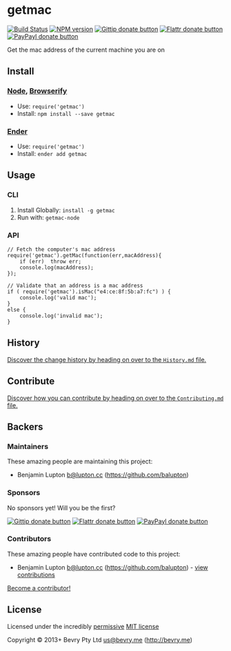 
<!-- TITLE/ -->

# getmac

<!-- /TITLE -->


<!-- BADGES/ -->

[![Build Status](http://img.shields.io/travis-ci/bevry/getmac.png?branch=master)](http://travis-ci.org/bevry/getmac "Check this project's build status on TravisCI")
[![NPM version](https://badge.fury.io/js/getmac.png)](https://npmjs.org/package/getmac "View this project on NPM")
[![Gittip donate button](http://img.shields.io/gittip/bevry.png)](https://www.gittip.com/bevry/ "Donate weekly to this project using Gittip")
[![Flattr donate button](https://raw.github.com/balupton/flattr-buttons/master/badge-89x18.gif)](http://flattr.com/thing/344188/balupton-on-Flattr "Donate monthly to this project using Flattr")
[![PayPayl donate button](https://www.paypalobjects.com/en_AU/i/btn/btn_donate_SM.gif)](https://www.paypal.com/cgi-bin/webscr?cmd=_s-xclick&hosted_button_id=QB8GQPZAH84N6 "Donate once-off to this project using Paypal")

<!-- /BADGES -->


<!-- DESCRIPTION/ -->

Get the mac address of the current machine you are on

<!-- /DESCRIPTION -->


<!-- INSTALL/ -->

## Install

### [Node](http://nodejs.org/), [Browserify](http://browserify.org/)
- Use: `require('getmac')`
- Install: `npm install --save getmac`

### [Ender](http://ender.jit.su/)
- Use: `require('getmac')`
- Install: `ender add getmac`

<!-- /INSTALL -->


## Usage

### CLI

1. Install Globally: `install -g getmac`
2. Run with:  `getmac-node`

### API

```
// Fetch the computer's mac address
require('getmac').getMac(function(err,macAddress){
	if (err)  throw err;
	console.log(macAddress);	
});

// Validate that an address is a mac address
if ( require('getmac').isMac("e4:ce:8f:5b:a7:fc") ) {
	console.log('valid mac');
}
else {
	console.log('invalid mac');
}
```



<!-- HISTORY/ -->

## History
[Discover the change history by heading on over to the `History.md` file.](https://github.com/bevry/getmac/blob/master/History.md#files)

<!-- /HISTORY -->


<!-- CONTRIBUTE/ -->

## Contribute

[Discover how you can contribute by heading on over to the `Contributing.md` file.](https://github.com/bevry/getmac/blob/master/Contributing.md#files)

<!-- /CONTRIBUTE -->


<!-- BACKERS/ -->

## Backers

### Maintainers

These amazing people are maintaining this project:

- Benjamin Lupton <b@lupton.cc> (https://github.com/balupton)

### Sponsors

No sponsors yet! Will you be the first?

[![Gittip donate button](http://img.shields.io/gittip/bevry.png)](https://www.gittip.com/bevry/ "Donate weekly to this project using Gittip")
[![Flattr donate button](https://raw.github.com/balupton/flattr-buttons/master/badge-89x18.gif)](http://flattr.com/thing/344188/balupton-on-Flattr "Donate monthly to this project using Flattr")
[![PayPayl donate button](https://www.paypalobjects.com/en_AU/i/btn/btn_donate_SM.gif)](https://www.paypal.com/cgi-bin/webscr?cmd=_s-xclick&hosted_button_id=QB8GQPZAH84N6 "Donate once-off to this project using Paypal")

### Contributors

These amazing people have contributed code to this project:

- Benjamin Lupton <b@lupton.cc> (https://github.com/balupton) - [view contributions](https://github.com/bevry/getmac/commits?author=balupton)

[Become a contributor!](https://github.com/bevry/getmac/blob/master/Contributing.md#files)

<!-- /BACKERS -->


<!-- LICENSE/ -->

## License

Licensed under the incredibly [permissive](http://en.wikipedia.org/wiki/Permissive_free_software_licence) [MIT license](http://creativecommons.org/licenses/MIT/)

Copyright &copy; 2013+ Bevry Pty Ltd <us@bevry.me> (http://bevry.me)

<!-- /LICENSE -->


